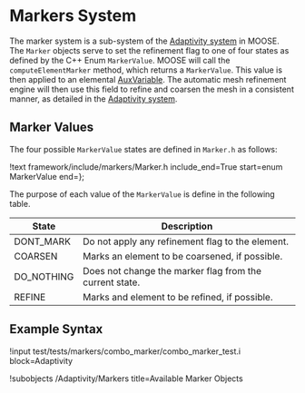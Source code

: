 # Markers System

The marker system is a sub-system of the [Adaptivity system](/Adaptivity/Overview.md)
in MOOSE. The `Marker` objects serve to set the refinement flag to one of
four states as defined by the C++ Enum `MarkerValue`. MOOSE
will call the `computeElementMarker` method,
which returns a `MarkerValue`. This value is then applied to an
elemental [AuxVariable](AuxVariables/Overview.md). The automatic mesh
refinement engine will then use this field to refine and coarsen the
mesh in a consistent manner, as detailed in the [Adaptivity system](/Adaptivity/Overview.md).

## Marker Values
The four possible `MarkerValue` states are defined in `Marker.h` as
follows:

!text framework/include/markers/Marker.h include_end=True start=enum MarkerValue end=};

The purpose of each value of the `MarkerValue` is define in the
following table.

| State | Description |
| ----- | ----------- |
| DONT_MARK | Do not apply any refinement flag to the element. |
| COARSEN | Marks an element to be coarsened, if possible. |
| DO_NOTHING | Does not change the marker flag from the current state. |
| REFINE | Marks and element to be refined, if possible. |

## Example Syntax
!input test/tests/markers/combo_marker/combo_marker_test.i block=Adaptivity

!subobjects /Adaptivity/Markers title=Available Marker Objects
